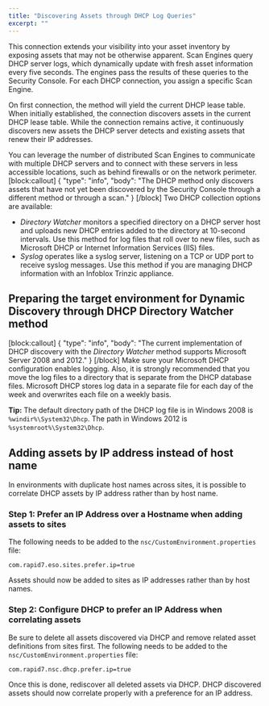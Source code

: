 ```yaml
---
title: "Discovering Assets through DHCP Log Queries"
excerpt: ""
---
```

This connection extends your visibility into your asset inventory by exposing assets that may not be otherwise apparent. Scan Engines query DHCP server logs, which dynamically update with fresh asset information every five seconds. The engines pass the results of these queries to the Security Console. For each DHCP connection, you assign a specific Scan Engine.

On first connection, the method will yield the current DHCP lease table. When initially established, the connection discovers assets in the current DHCP lease table. While the connection remains active, it continuously discovers new assets the DHCP server detects and existing assets that renew their IP addresses.

You can leverage the number of distributed Scan Engines to communicate with multiple DHCP servers and to connect with these servers in less accessible locations, such as behind firewalls or on the network perimeter.
[block:callout]
{
  "type": "info",
  "body": "The DHCP method only discovers assets that have not yet been discovered by the Security Console through a different method or through a scan."
}
[/block]
Two DHCP collection options are available:

* _Directory Watcher_ monitors a specified directory on a DHCP server host and uploads new DHCP entries added to the directory at 10-second intervals. Use this method for log files that roll over to new files, such as Microsoft DHCP or Internet Information Services (IIS) files.
* _Syslog_ operates like a syslog server, listening on a TCP or UDP port to receive syslog messages. Use this method if you are managing DHCP information with an Infoblox Trinzic appliance.

## Preparing the target environment for Dynamic Discovery through DHCP Directory Watcher method
[block:callout]
{
  "type": "info",
  "body": "The current implementation of DHCP discovery with the _Directory Watcher_ method supports Microsoft Server 2008 and 2012."
}
[/block]
Make sure your Microsoft DHCP configuration enables logging. Also, it is strongly recommended that you move the log files to a directory that is separate from the DHCP database files. Microsoft DHCP stores log data in a separate file for each day of the week and overwrites each file on a weekly basis.

**Tip:** The default directory path of the DHCP log file is in Windows 2008 is ```%windir%\System32\Dhcp```. The path in Windows 2012 is ```%systemroot%\System32\Dhcp```.

## Adding assets by IP address instead of host name

In environments with duplicate host names across sites, it is possible to correlate DHCP assets by IP address rather than by host name.

### Step 1: Prefer an IP Address over a Hostname when adding assets to sites

The following needs to be added to the `nsc/CustomEnvironment.properties` file:

    com.rapid7.eso.sites.prefer.ip=true

Assets should now be added to sites as IP addresses rather than by host names.

### Step 2: Configure DHCP to prefer an IP Address when correlating assets

Be sure to delete all assets discovered via DHCP and remove related asset definitions from sites first.  The following needs to be added to the `nsc/CustomEnvironment.properties` file:

    com.rapid7.nsc.dhcp.prefer.ip=true

Once this is done, rediscover all deleted assets via DHCP.  DHCP discovered assets should now correlate properly with a preference for an IP address.